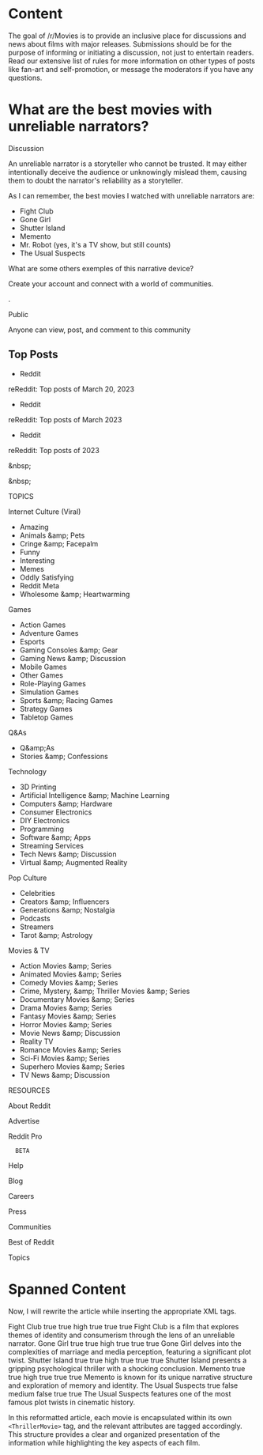# Content
<!-- image -->

<!-- image -->

<!-- image -->

The goal of /r/Movies is to provide an inclusive place for discussions and news about films with major releases. Submissions should be for the purpose of informing or initiating a discussion, not just to entertain readers. Read our extensive list of rules for more information on other types of posts like fan-art and self-promotion, or message the moderators if you have any questions.

# What are the best movies with unreliable narrators?

Discussion

An unreliable narrator is a storyteller who cannot be trusted. It may either intentionally deceive the audience or unknowingly mislead them, causing them to doubt the narrator's reliability as a storyteller.

As I can remember, the best movies I watched with unreliable narrators are:

- Fight Club
- Gone Girl
- Shutter Island
- Memento
- Mr. Robot (yes, it's a TV show, but still counts)
- The Usual Suspects

What are some others exemples of this narrative device?

Create your account and connect with a world of communities.

.

Public

Anyone can view, post, and comment to this community

## Top Posts

- Reddit 

reReddit: Top posts of March 20, 2023
- Reddit 

reReddit: Top posts of March 2023
- Reddit 

reReddit: Top posts of 2023

&amp;nbsp;

&amp;nbsp;

TOPICS

Internet Culture (Viral)

- Amazing
- Animals &amp;amp; Pets
- Cringe &amp;amp; Facepalm
- Funny
- Interesting
- Memes
- Oddly Satisfying
- Reddit Meta
- Wholesome &amp;amp; Heartwarming

Games

- Action Games
- Adventure Games
- Esports
- Gaming Consoles &amp;amp; Gear
- Gaming News &amp;amp; Discussion
- Mobile Games
- Other Games
- Role-Playing Games
- Simulation Games
- Sports &amp;amp; Racing Games
- Strategy Games
- Tabletop Games

Q&amp;As

- Q&amp;amp;As
- Stories &amp;amp; Confessions

Technology

- 3D Printing
- Artificial Intelligence &amp;amp; Machine Learning
- Computers &amp;amp; Hardware
- Consumer Electronics
- DIY Electronics
- Programming
- Software &amp;amp; Apps
- Streaming Services
- Tech News &amp;amp; Discussion
- Virtual &amp;amp; Augmented Reality

Pop Culture

- Celebrities
- Creators &amp;amp; Influencers
- Generations &amp;amp; Nostalgia
- Podcasts
- Streamers
- Tarot &amp;amp; Astrology

Movies &amp; TV

- Action Movies &amp;amp; Series
- Animated Movies &amp;amp; Series
- Comedy Movies &amp;amp; Series
- Crime, Mystery, &amp;amp; Thriller Movies &amp;amp; Series
- Documentary Movies &amp;amp; Series
- Drama Movies &amp;amp; Series
- Fantasy Movies &amp;amp; Series
- Horror Movies &amp;amp; Series
- Movie News &amp;amp; Discussion
- Reality TV
- Romance Movies &amp;amp; Series
- Sci-Fi Movies &amp;amp; Series
- Superhero Movies &amp;amp; Series
- TV News &amp;amp; Discussion

RESOURCES

About Reddit

Advertise

Reddit Pro

      BETA

Help

Blog

Careers

Press

Communities

Best of Reddit

Topics

<!-- image -->

# Spanned Content
Now, I will rewrite the article while inserting the appropriate XML tags.



<ThrillerMovie>
    <Name>Fight Club</Name>
    <MindBending>true</MindBending>
    <PsychologicalThemes>true</PsychologicalThemes>
    <ComplexityLevel>high</ComplexityLevel>
    <CharacterDepth>true</CharacterDepth>
    <PlotTwists>true</PlotTwists>
    <IntellectualEngagement>true</IntellectualEngagement>
    <AdditionalInformation>Fight Club is a film that explores themes of identity and consumerism through the lens of an unreliable narrator.</AdditionalInformation>
</ThrillerMovie>

<ThrillerMovie>
    <Name>Gone Girl</Name>
    <MindBending>true</MindBending>
    <PsychologicalThemes>true</PsychologicalThemes>
    <ComplexityLevel>high</ComplexityLevel>
    <CharacterDepth>true</CharacterDepth>
    <PlotTwists>true</PlotTwists>
    <IntellectualEngagement>true</IntellectualEngagement>
    <AdditionalInformation>Gone Girl delves into the complexities of marriage and media perception, featuring a significant plot twist.</AdditionalInformation>
</ThrillerMovie>

<ThrillerMovie>
    <Name>Shutter Island</Name>
    <MindBending>true</MindBending>
    <PsychologicalThemes>true</PsychologicalThemes>
    <ComplexityLevel>high</ComplexityLevel>
    <CharacterDepth>true</CharacterDepth>
    <PlotTwists>true</PlotTwists>
    <IntellectualEngagement>true</IntellectualEngagement>
    <AdditionalInformation>Shutter Island presents a gripping psychological thriller with a shocking conclusion.</AdditionalInformation>
</ThrillerMovie>

<ThrillerMovie>
    <Name>Memento</Name>
    <MindBending>true</MindBending>
    <PsychologicalThemes>true</PsychologicalThemes>
    <ComplexityLevel>high</ComplexityLevel>
    <CharacterDepth>true</CharacterDepth>
    <PlotTwists>true</PlotTwists>
    <IntellectualEngagement>true</IntellectualEngagement>
    <AdditionalInformation>Memento is known for its unique narrative structure and exploration of memory and identity.</AdditionalInformation>
</ThrillerMovie>

<ThrillerMovie>
    <Name>The Usual Suspects</Name>
    <MindBending>true</MindBending>
    <PsychologicalThemes>false</PsychologicalThemes>
    <ComplexityLevel>medium</ComplexityLevel>
    <CharacterDepth>false</CharacterDepth>
    <PlotTwists>true</PlotTwists>
    <IntellectualEngagement>true</IntellectualEngagement>
    <AdditionalInformation>The Usual Suspects features one of the most famous plot twists in cinematic history.</AdditionalInformation>
</ThrillerMovie>



In this reformatted article, each movie is encapsulated within its own `<ThrillerMovie>` tag, and the relevant attributes are tagged accordingly. This structure provides a clear and organized presentation of the information while highlighting the key aspects of each film.